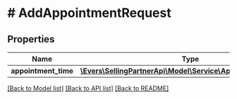 # # AddAppointmentRequest

## Properties

Name | Type | Description | Notes
------------ | ------------- | ------------- | -------------
**appointment_time** | [**\Evers\SellingPartnerApi\Model\Service\AppointmentTimeInput**](AppointmentTimeInput.md) |  |

[[Back to Model list]](../../README.md#models) [[Back to API list]](../../README.md#endpoints) [[Back to README]](../../README.md)
